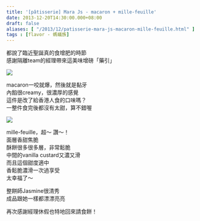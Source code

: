 ```yaml
---
title: '[pâtisserie] Mara Js - macaron + mille-feuille'
date: 2013-12-20T14:30:00.000+08:00
draft: false
aliases: [ "/2013/12/patisserie-mara-js-macaron-mille-feuille.html" ]
tags : [flavor - 螞蟻族]
---
```


都說了臨近聖誕真的食增肥的時節  
感謝隔離team的經理帶來這美味增磅「藥引」  

![](/images/marajs.jpg)

macaron一咬就爆，然後就是黏牙  
內餡很creamy，很濃厚的感覺  
這件是改了給香港人食的口味嗎？  
一整件食完後都沒有太甜，算不錯喔  

![](/images/marajs1.jpg)

mille-feuille，超～ 讚～！  
面層香甜焦脆  
酥餅很多很多層，非常鬆脆  
中間的vanilla custard又濃又滑  
而且這個甜度適中  
香鬆脆濃滑一次過享受  
太幸福了～  
  
  
整餅師Jasmine很清秀  
成品跟她一樣都漂漂亮亮  
  
再次感謝經理休假也特地回來請食餅！
